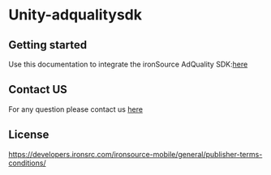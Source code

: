# Unity-adqualitysdk

## Getting started
Use this documentation to integrate the ironSource AdQuality SDK:[here](https://support.soomla.com/hc/en-us/articles/4404831674641?agent=unity)

## Contact US 
For any question please contact us [here](https://ironsrc.formtitan.com/knowledge-center#/)

## License 
https://developers.ironsrc.com/ironsource-mobile/general/publisher-terms-conditions/